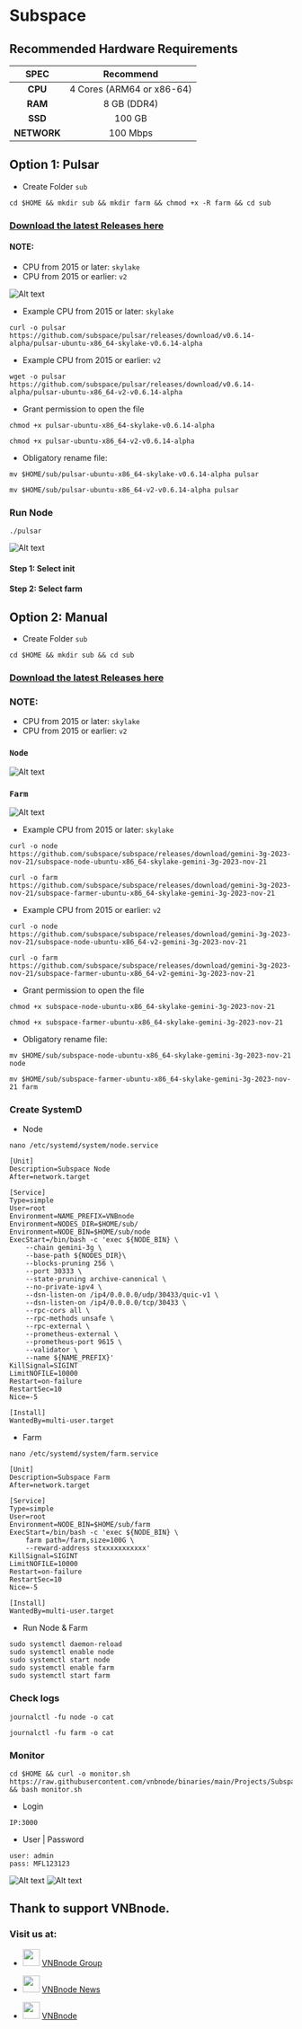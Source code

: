 # Subspace

## Recommended Hardware Requirements 

|   SPEC      |        Recommend          |
| :---------: | :-----------------------: |
|   **CPU**   | 4 Cores (ARM64 or x86-64) |
|   **RAM**   |        8 GB (DDR4)        |
|   **SSD**   |        100 GB             |
| **NETWORK** |        100 Mbps           |

## Option 1: Pulsar
- Create Folder `sub`
```
cd $HOME && mkdir sub && mkdir farm && chmod +x -R farm && cd sub 
```
### [Download the latest Releases here](https://github.com/subspace/pulsar/releases)
#### NOTE:
- CPU from 2015 or later: `skylake`
- CPU from 2015 or earlier: `v2`

![Alt text](https://raw.githubusercontent.com/vnbnode/binaries/main/Projects/Subspace/subspace.png)

- Example CPU from 2015 or later: `skylake` 
```
curl -o pulsar https://github.com/subspace/pulsar/releases/download/v0.6.14-alpha/pulsar-ubuntu-x86_64-skylake-v0.6.14-alpha
```
- Example CPU from 2015 or earlier: `v2`
```
wget -o pulsar https://github.com/subspace/pulsar/releases/download/v0.6.14-alpha/pulsar-ubuntu-x86_64-v2-v0.6.14-alpha
```
- Grant permission to open the file
```
chmod +x pulsar-ubuntu-x86_64-skylake-v0.6.14-alpha

chmod +x pulsar-ubuntu-x86_64-v2-v0.6.14-alpha
```
- Obligatory rename file:
```
mv $HOME/sub/pulsar-ubuntu-x86_64-skylake-v0.6.14-alpha pulsar

mv $HOME/sub/pulsar-ubuntu-x86_64-v2-v0.6.14-alpha pulsar
```
### Run Node
```
./pulsar
```
![Alt text](https://raw.githubusercontent.com/vnbnode/binaries/main/Projects/Subspace/subspace1.png)

#### Step 1: Select init

#### Step 2: Select farm

## Option 2: Manual
- Create Folder `sub`
```
cd $HOME && mkdir sub && cd sub 
```
### [Download the latest Releases here](https://github.com/subspace/subspace/releases)
### NOTE:
- CPU from 2015 or later: `skylake`
- CPU from 2015 or earlier: `v2`
### `Node`

![Alt text](https://raw.githubusercontent.com/vnbnode/binaries/main/Projects/Subspace/subspace2.png)
### `Farm`

![Alt text](https://raw.githubusercontent.com/vnbnode/binaries/main/Projects/Subspace/subspace3.png)


- Example CPU from 2015 or later: `skylake` 
```
curl -o node https://github.com/subspace/subspace/releases/download/gemini-3g-2023-nov-21/subspace-node-ubuntu-x86_64-skylake-gemini-3g-2023-nov-21

curl -o farm https://github.com/subspace/subspace/releases/download/gemini-3g-2023-nov-21/subspace-farmer-ubuntu-x86_64-skylake-gemini-3g-2023-nov-21
```
- Example CPU from 2015 or earlier: `v2`
```
curl -o node https://github.com/subspace/subspace/releases/download/gemini-3g-2023-nov-21/subspace-node-ubuntu-x86_64-v2-gemini-3g-2023-nov-21

curl -o farm https://github.com/subspace/subspace/releases/download/gemini-3g-2023-nov-21/subspace-farmer-ubuntu-x86_64-v2-gemini-3g-2023-nov-21
```
- Grant permission to open the file
```
chmod +x subspace-node-ubuntu-x86_64-skylake-gemini-3g-2023-nov-21

chmod +x subspace-farmer-ubuntu-x86_64-skylake-gemini-3g-2023-nov-21
```
- Obligatory rename file:
```
mv $HOME/sub/subspace-node-ubuntu-x86_64-skylake-gemini-3g-2023-nov-21 node

mv $HOME/sub/subspace-farmer-ubuntu-x86_64-skylake-gemini-3g-2023-nov-21 farm
```
### Create SystemD
- Node
```
nano /etc/systemd/system/node.service
```
```
[Unit]
Description=Subspace Node
After=network.target

[Service]
Type=simple
User=root
Environment=NAME_PREFIX=VNBnode
Environment=NODES_DIR=$HOME/sub/
Environment=NODE_BIN=$HOME/sub/node
ExecStart=/bin/bash -c 'exec ${NODE_BIN} \
    --chain gemini-3g \
    --base-path ${NODES_DIR}\
    --blocks-pruning 256 \
    --port 30333 \
    --state-pruning archive-canonical \
    --no-private-ipv4 \
    --dsn-listen-on /ip4/0.0.0.0/udp/30433/quic-v1 \
    --dsn-listen-on /ip4/0.0.0.0/tcp/30433 \
    --rpc-cors all \
    --rpc-methods unsafe \
    --rpc-external \
    --prometheus-external \
    --prometheus-port 9615 \
    --validator \
    --name ${NAME_PREFIX}'
KillSignal=SIGINT
LimitNOFILE=10000
Restart=on-failure
RestartSec=10
Nice=-5

[Install]
WantedBy=multi-user.target
```

- Farm
```
nano /etc/systemd/system/farm.service
```
```
[Unit]
Description=Subspace Farm
After=network.target

[Service]
Type=simple
User=root
Environment=NODE_BIN=$HOME/sub/farm
ExecStart=/bin/bash -c 'exec ${NODE_BIN} \
    farm path=/farm,size=100G \
    --reward-address stxxxxxxxxxxx'
KillSignal=SIGINT
LimitNOFILE=10000
Restart=on-failure
RestartSec=10
Nice=-5

[Install]
WantedBy=multi-user.target
```
- Run Node & Farm
```
sudo systemctl daemon-reload
sudo systemctl enable node
sudo systemctl start node
sudo systemctl enable farm
sudo systemctl start farm
```
### Check logs 
```
journalctl -fu node -o cat
```
```
journalctl -fu farm -o cat
```
### Monitor
```
cd $HOME && curl -o monitor.sh https://raw.githubusercontent.com/vnbnode/binaries/main/Projects/Subspace/Technology/monitor.sh && bash monitor.sh
```
- Login
```
IP:3000
```
- User | Password
```
user: admin
pass: MFL123123
```
![Alt text](https://raw.githubusercontent.com/vnbnode/binaries/main/Projects/Subspace/subspace4.png)
![Alt text](https://raw.githubusercontent.com/vnbnode/binaries/main/Projects/Subspace/subspace5.png)

## Thank to support VNBnode.
### Visit us at:

* <img src="https://user-images.githubusercontent.com/50621007/183283867-56b4d69f-bc6e-4939-b00a-72aa019d1aea.png" width="30"/> <a href="https://t.me/VNBnodegroup" target="_blank">VNBnode Group</a>

* <img src="https://user-images.githubusercontent.com/50621007/183283867-56b4d69f-bc6e-4939-b00a-72aa019d1aea.png" width="30"/> <a href="https://t.me/Vnbnode" target="_blank">VNBnode News</a>

* <img src="https://raw.githubusercontent.com/vnbnode/binaries/main/Logo/VNBnode.jpg" width="30"/> <a href="https://VNBnode.com" target="_blank">VNBnode</a>
